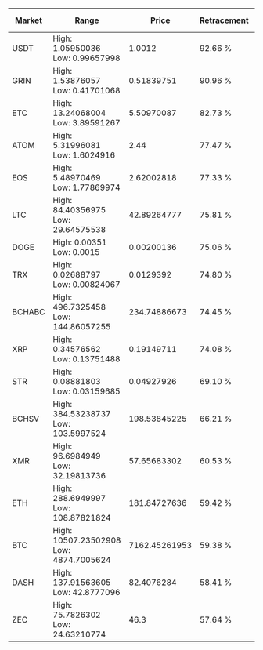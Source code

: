 | Market | Range | Price| Retracement | Doubles to 50% |
| --- | --- | --- | --- | --- |
| USDT | High: 1.05950036<br />Low: 0.99657998 | 1.0012 | 92.66 % | 1.03 |
| GRIN | High: 1.53876057<br />Low: 0.41701068 | 0.51839751 | 90.96 % | 1.89 |
| ETC | High: 13.24068004<br />Low: 3.89591267 | 5.50970087 | 82.73 % | 1.56 |
| ATOM | High: 5.31996081<br />Low: 1.6024916 | 2.44 | 77.47 % | 1.42 |
| EOS | High: 5.48970469<br />Low: 1.77869974 | 2.62002818 | 77.33 % | 1.39 |
| LTC | High: 84.40356975<br />Low: 29.64575538 | 42.89264777 | 75.81 % | 1.33 |
| DOGE | High: 0.00351<br />Low: 0.0015 | 0.00200136 | 75.06 % | 1.25 |
| TRX | High: 0.02688797<br />Low: 0.00824067 | 0.0129392 | 74.80 % | 1.36 |
| BCHABC | High: 496.7325458<br />Low: 144.86057255 | 234.74886673 | 74.45 % | 1.37 |
| XRP | High: 0.34576562<br />Low: 0.13751488 | 0.19149711 | 74.08 % | 1.26 |
| STR | High: 0.08881803<br />Low: 0.03159685 | 0.04927926 | 69.10 % | 1.22 |
| BCHSV | High: 384.53238737<br />Low: 103.5997524 | 198.53845225 | 66.21 % | 1.23 |
| XMR | High: 96.6984949<br />Low: 32.19813736 | 57.65683302 | 60.53 % | 1.12 |
| ETH | High: 288.6949997<br />Low: 108.87821824 | 181.84727636 | 59.42 % | 1.09 |
| BTC | High: 10507.23502908<br />Low: 4874.7005624 | 7162.45261953 | 59.38 % | 1.07 |
| DASH | High: 137.91563605<br />Low: 42.8777096 | 82.4076284 | 58.41 % | 1.10 |
| ZEC | High: 75.7826302<br />Low: 24.63210774 | 46.3 | 57.64 % | 1.08 |
